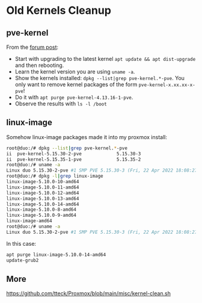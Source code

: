 # Old Kernels Cleanup

## pve-kernel

From the [forum
post](https://forum.proxmox.com/threads/clean-old-kernels.42040/#post-204417):

* Start with upgrading to the latest kernel `apt update && apt dist-upgrade` and
then rebooting.
* Learn the kernel version you are using `uname -a`.
* Show the kernels installed:  `dpkg --list|grep pve-kernel.*-pve`.
You only want to remove kernel packages of the form `pve-kernel-x.xx.xx-x-pve`!
* Do it with `apt purge pve-kernel-4.13.16-1-pve`.
* Observe the results with `ls -l /boot`

## linux-image

Somehow linux-image packages made it into my proxmox install:

```sh
root@duo:/# dpkg --list|grep pve-kernel.*-pve
ii  pve-kernel-5.15.30-2-pve             5.15.30-3                              amd64        The Proxmox PVE Kernel Image
ii  pve-kernel-5.15.35-1-pve             5.15.35-2                              amd64        The Proxmox PVE Kernel Image
root@duo:/# uname -a
Linux duo 5.15.30-2-pve #1 SMP PVE 5.15.30-3 (Fri, 22 Apr 2022 18:08:27 +0200) x86_64 GNU/Linux
root@duo:/# dpkg -l|grep linux-image
linux-image-5.10.0-10-amd64
linux-image-5.10.0-11-amd64
linux-image-5.10.0-12-amd64
linux-image-5.10.0-13-amd64
linux-image-5.10.0-14-amd64
linux-image-5.10.0-8-amd64
linux-image-5.10.0-9-amd64
linux-image-amd64
root@duo:/# uname -a
Linux duo 5.15.30-2-pve #1 SMP PVE 5.15.30-3 (Fri, 22 Apr 2022 18:08:27 +0200) x86_64 GNU/Linux
```

In this case:

```sh
apt purge linux-image-5.10.0-14-amd64
update-grub2
```

## More

https://github.com/tteck/Proxmox/blob/main/misc/kernel-clean.sh
